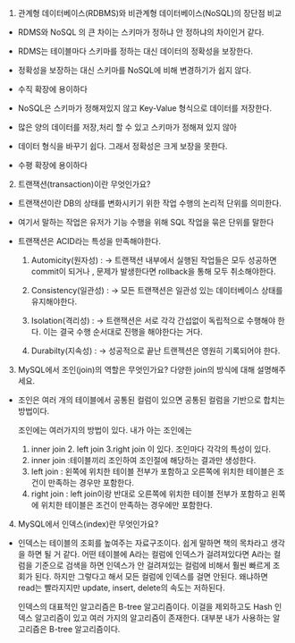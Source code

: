 1. 관계형 데이터베이스(RDBMS)와 비관계형 데이터베이스(NoSQL)의 장단점 비교

- RDMS와 NoSQL 의 큰 차이는 스키마가 정하냐 안 정하냐의 차이인거 같다.
- RDMS는 테이블마다 스키마를 정하는 대신 데이터의 정확성을 보장한다.
- 정확성을 보장하는 대신 스키마를 NoSQL에 비해 변경하기가 쉽지 않다.
- 수직 확장에 용이하다

- NoSQL은 스키마가 정해져있지 않고 Key-Value 형식으로 데이터를 저장한다.
- 많은 양의 데이터를 저장,처리 할 수 있고 스키마가 정해져 있지 않아
- 데이터 형식을 바꾸기 쉽다. 그래서 정확성은 크게 보장을 못한다.
- 수평 확장에 용이하다

2. 트랜잭션(transaction)이란 무엇인가요?

- 트랜잭션이란 DB의 상태를 변화시키기 위한 작업 수행의 논리적 단위를 의미한다.
- 여기서 말하는 작업은 유저가 기능 수행을 위해 SQL 작업을 묶은 단위를 말한다
- 트랜잭션은 ACID라는 특성을 만족해야한다.

  1. Automicity(원자성) :
   -> 트랜잭션 내부에서 실행된 작업들은 모두 성공하면 commit이 되거나 , 문제가 발생한다면 rollback을 통해 모두 취소해야한다.
   
  2. Consistency(일관성) :
   -> 모든 트랜잭션은 일관성 있는 데이터베이스 상태를 유지해야한다. 
  
  3. Isolation(격리성) :
   -> 트랜잭션은 서로 각각 간섭없이 독립적으로 수행해야 한다. 이는 결국 수행 순서대로 진행을 해야한다는 거다.
   
  4. Durabilty(지속성) :
   -> 성공적으로 끝난 트랜젝션은 영원히 기록되어야 한다.
   
3. MySQL에서 조인(join)의 역할은 무엇인가요? 다양한 join의 방식에 대해 설명해주세요.

- 조인은 여러 개의 테이블에서 공통된 컬럼이 있으면 공통된 컬럼을 기반으로 합치는 방법이다.

  조인에는 여러가지의 방법이 있다. 
  내가 아는 조인에는 
  1. inner join 2. left join 3.right join 이 있다.
  조인마다 각각의 특성이 있다.
  1. inner join :테이블끼리 조인하여 조인절에 해당하는 결과만 생성한다.
  2. left join  :  왼쪽에 위치한 테이블 전부가 포함하고 오른쪽에 위치한 테이블은 조건이 만족하는 경우만 포함한다.
  3. right join : left join이랑 반대로 오른쪽에 위치한 테이블 전부가 포함하고 왼쪽에 위치한 테이블은 조건이 만족하는 경우에만 포함한다.
 

4. MySQL에서 인덱스(index)란 무엇인가요?

- 인덱스는 테이블의 조회를 높여주는 자료구조이다. 쉽게 말하면 책의 목차라고 생각을 하면 될 거 같다.
   어떤 테이블에 A라는 컬럼에 인덱스가 걸려져있다면 A라는 컬럼을 기준으로 검색을 하면 인덱스가 안 걸려져있는 컬럼에 비해서
   훨씬 빠르게 조회가 된다. 하지만 그렇다고 해서 모든 컬럼에 인덱스를 걸면 안된다. 왜냐하면  read는 빨라지지만 update, insert, delete의 속도는 저하된다.
   
   인덱스의 대표적인 알고리즘은 B-tree 알고리즘이다. 이걸을 제외하고도 Hash 인덱스 알고리즘이 있고 여러 가지의 알고리즘이 존재한다.
   대부분 내가 사용하는 알고리즘은 B-tree 알고리즘이다. 

